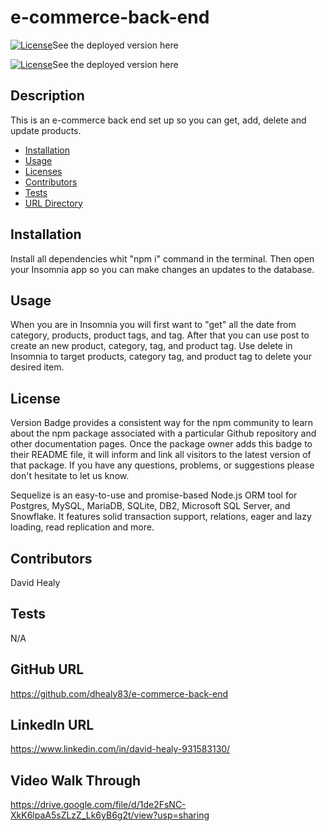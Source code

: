 # e-commerce-back-end

[![License](https://badge.fury.io/rb/mysql2-client-general_log.svg)](https://badge.fury.io/for/rb/mysql2-client-general_log)See the deployed version here

[![License](https://camo.githubusercontent.com/00174ce28e4b4123200f38bf9917bf576eea4004df04ef48d365ab1ca90d7316/68747470733a2f2f62616467656e2e6e65742f6e706d2f762f73657175656c697a65)](https://www.npmjs.com/package/sequelize)See the deployed version here

## Description

This is an e-commerce back end set up so you can get, add, delete and update products.

- [Installation](#installation)
- [Usage](#usage)
- [Licenses](#license)
- [Contributors](#contributors)
- [Tests](#tests)
- [URL Directory](#url-directory)

## Installation

Install all dependencies whit "npm i" command in the terminal. Then open your Insomnia app so you can make changes an updates to the database.

## Usage

When you are in Insomnia you will first want to "get" all the date from category, products, product tags, and tag. After that you can use post to create an new product, category, tag, and product tag. Use delete in Insomnia to target products, category tag, and product tag to delete your desired item.

## License

Version Badge provides a consistent way for the npm community to learn about the npm package associated with a particular Github repository and other documentation pages. Once the package owner adds this badge to their README file, it will inform and link all visitors to the latest version of that package.
If you have any questions, problems, or suggestions please don't hesitate to let us know.

Sequelize is an easy-to-use and promise-based Node.js ORM tool for Postgres, MySQL, MariaDB, SQLite, DB2, Microsoft SQL Server, and Snowflake. It features solid transaction support, relations, eager and lazy loading, read replication and more.

## Contributors

David Healy

## Tests

N/A

## GitHub URL

https://github.com/dhealy83/e-commerce-back-end

## LinkedIn URL

https://www.linkedin.com/in/david-healy-931583130/

## Video Walk Through

https://drive.google.com/file/d/1de2FsNC-XkK6lpaA5sZLzZ_Lk6yB6g2t/view?usp=sharing
